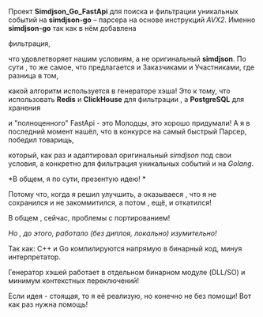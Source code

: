 Проект **Simdjson_Go_FastApi** для поиска и фильтрации уникальных событий на **simdjson-go** – парсера на основе инструкций *AVX2*. Именно **simdjson-go** так как в нём добавлена

фильтрация,

что удовлетворяет нашим условиям, а не оригинальный **simdjson**. По сути , то же самое, что предлагается и Заказчиками и Участниками, где разница в том,

какой алгоритм используется в генераторе хэша! Это к тому, что использовать **Redis** и **ClickHouse** для фильтрации , а **PostgreSQL** для хранения 

и "полноценного" FastApi - это Молодцы, это хорошо придумали! А я в последний момент нашёл, что в конкурсе на самый быстрый Парсер, победил товарищь, 

который, как раз и адаптировал оригинальный *simdjson* под свои условия, а конкретно для фильтрация уникальных событий и на *Golang*. 

*В общем, я по сути, презентую идею! *

Потому что, когда я решил улучшить, а оказываеся , что я не сохранился и не закоммитился, а потом , ещё, и откатился! 

В общем , сейчас, проблемы с портированием!

*Но , до этого, работало (без диплоя, локально) изумительно!*

Так как: C++ и Go компилируются напрямую в бинарный код, минуя интерпретатор.

Генератор хэшей работает в отдельном бинарном модуле (DLL/SO) и минимум контекстных переключений!

Если идея - стоящая, то я её реализую, но конечно не без помощи! Вот как раз нужна помощь!

